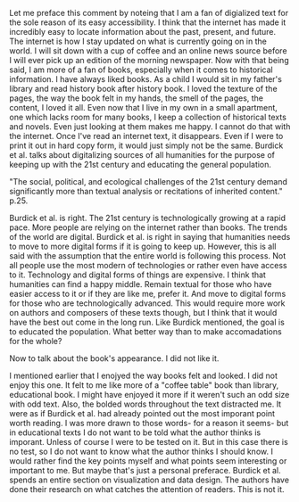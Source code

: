 <p>Let me preface this comment by noteing that I am a fan of digialized text for the sole reason of its easy accessibility.
I think that the internet has made it incredibly easy to locate information about the past, present, and future. The internet
is how I stay updated on what is currently going on in the world. I will sit down with a cup of coffee and an online news source 
before I will ever pick up an edition of the morning newspaper. 
Now with that being said, I am more of a fan of books, especially when it comes to historical information. I have always liked books.
As a child I would sit in my father's library and read history book after history book. I loved the texture of the pages,
the way the book felt in my hands, the smell of the pages, the content, I loved it all. 
Even now that I live in my own in a small apartment, one which lacks room for many books, I keep a collection of historical texts and novels.
Even just looking at them makes me happy. I cannot do that with the internet. Once I've read an internet
text, it disappears. Even if I were to print it out in hard copy form, it would just simply not be the same.
Burdick et al. talks about digitalizing sources of all humanities for the purpose of keeping up with the 
21st century and educating the general population.</p>
<p>"The social, political, and ecological challenges of the 21st century demand significantly more than textual analysis or 
recitations of inherited content." p.25.</p>
<p> Burdick et al. is right. The 21st century is technologically growing at a rapid pace. More people are relying on the internet
rather than books. The trends of the world are digital. Burdick et al. is right in saying that humanities needs to move to more digital
forms if it is going to keep up. However, this is all said with the assumption that the entire world is following this process.
Not all people use the most modern of technologies or rather even have access to it. Technology and digital forms of things are
expensive. I think that humanities can find a happy middle. Remain textual for those who have easier access to it or if they are
like me, prefer it. And move to digital forms for those who are technologically advanced. This would require more work on
authors and composers of these texts though, but I think that it would have the best out come in the long run. Like Burdick mentioned,
the goal is to educated the population. What better way than to make accomadations for the whole? </p>
<p> Now to talk about the book's appearance. I did not like it.</p>
<p> I mentioned earlier that I enojyed the way books felt and looked. I did not enjoy this one. It felt to me like more of a
"coffee table" book than library, educational book. I might have enjoyed it more if it weren't such an odd size with odd text.
Also, the bolded words throughout the text distracted me. It were as if Burdick et al. had already pointed out the most
imporant point worth reading. I was more drawn to those words- for a reason it seems- but in educational texts I do not want
to be told what the author thinks is imporant. Unless of course I were to be tested on it. But in this case there is no test,
so I do not want to know what the author thinks I should know. I would rather find the key points myself and what points
seem interesting or important to me. But maybe that's just a personal preferace. Burdick et al. spends an entire section on
visualization and data design. The authors have done their research on what catches the attention of readers. This is not it.</p>


